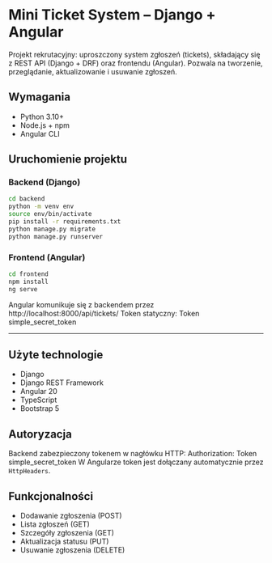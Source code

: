 # Mini Ticket System – Django + Angular

Projekt rekrutacyjny: uproszczony system zgłoszeń (tickets), składający się z REST API (Django + DRF) oraz frontendu (Angular). Pozwala na tworzenie, przeglądanie, aktualizowanie i usuwanie zgłoszeń.

## Wymagania

- Python 3.10+
- Node.js + npm
- Angular CLI

## Uruchomienie projektu

### Backend (Django)

```bash
cd backend
python -m venv env
source env/bin/activate
pip install -r requirements.txt
python manage.py migrate
python manage.py runserver
```

### Frontend (Angular)

```bash
cd frontend
npm install
ng serve
```

Angular komunikuje się z backendem przez http://localhost:8000/api/tickets/
Token statyczny: Token simple_secret_token

---

## Użyte technologie

- Django
- Django REST Framework
- Angular 20
- TypeScript
- Bootstrap 5

## Autoryzacja

Backend zabezpieczony tokenem w nagłówku HTTP:
Authorization: Token simple_secret_token
W Angularze token jest dołączany automatycznie przez `HttpHeaders`.

## Funkcjonalności

- Dodawanie zgłoszenia (POST)
- Lista zgłoszeń (GET)
- Szczegóły zgłoszenia (GET)
- Aktualizacja statusu (PUT)
- Usuwanie zgłoszenia (DELETE)
